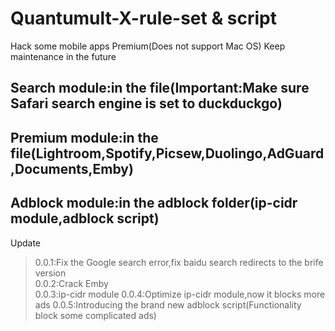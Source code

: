 # Quantumult-X-rule-set & script
Hack some mobile apps Premium(Does not support Mac OS)
Keep maintenance in the future

## Search module:in the file(Important:Make sure Safari search engine is set to duckduckgo)
## Premium module:in the file(Lightroom,Spotify,Picsew,Duolingo,AdGuard,Documents,Emby)
## Adblock module:in the adblock folder(ip-cidr module,adblock script)

Update
  > 0.0.1:Fix the Google search error,fix baidu search redirects to the brife version  
  > 0.0.2:Crack Emby  
  > 0.0.3:ip-cidr module
  > 0.0.4:Optimize ip-cidr module,now it blocks more ads
  > 0.0.5:Introducing the brand new adblock script(Functionality block some complicated ads)
